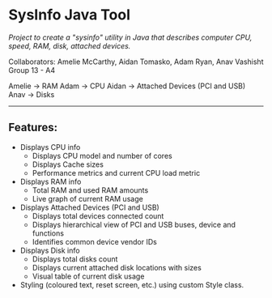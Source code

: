 # SysInfo Java Tool

*Project to create a "sysinfo" utility in Java that describes computer CPU, speed, RAM, disk, attached devices.*

<p>Collaborators: Amelie McCarthy, Aidan Tomasko, Adam Ryan, Anav Vashisht
Group 13 - A4</p>

<p>Amelie -> RAM
Adam -> CPU
Aidan -> Attached Devices (PCI and USB)
Anav -> Disks</p>

---

## Features:
- Displays CPU info
    - Displays CPU model and number of cores
    - Displays Cache sizes
    - Performance metrics and current CPU load metric
- Displays RAM info
    - Total RAM and used RAM amounts
    - Live graph of current RAM usage
- Displays Attached Devices (PCI and USB)
  - Displays total devices connected count
  - Displays hierarchical view of PCI and USB buses, device and functions
  - Identifies common device vendor IDs
- Displays Disk info
  - Displays total disks count
  - Displays current attached disk locations with sizes
  - Visual table of current disk usage
- Styling (coloured text, reset screen, etc.) using custom Style class.
